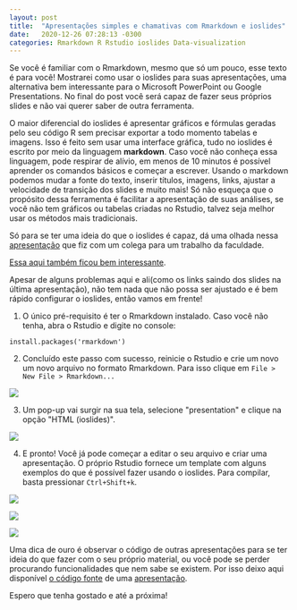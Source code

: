 ```yaml
---
layout: post
title:  "Apresentações simples e chamativas com Rmarkdown e ioslides"
date:   2020-12-26 07:28:13 -0300
categories: Rmarkdown R Rstudio ioslides Data-visualization
---
```


Se você é familiar com o Rmarkdown, mesmo que só um pouco, esse texto é para você! Mostrarei como usar o ioslides para suas apresentações, uma alternativa bem interessante para o Microsoft PowerPoint ou Google Presentations. No final do post você será capaz de fazer seus próprios slides e não vai querer saber de outra ferramenta.

O maior diferencial do ioslides é apresentar gráficos e fórmulas geradas pelo seu código R sem precisar exportar a todo momento tabelas e imagens. Isso é feito sem usar uma interface gráfica, tudo no ioslides é escrito por meio da linguagem **markdown**. Caso você não conheça essa linguagem, pode respirar de alívio, em menos de 10 minutos é possível aprender os comandos básicos e começar a escrever. Usando o markdown podemos mudar a fonte do texto, inserir títulos, imagens, links, ajustar a velocidade de transição dos slides e muito mais! Só não esqueça que o propósito dessa ferramenta é facilitar a apresentação de suas análises, se você não tem gráficos ou tabelas criadas no Rstudio, talvez seja melhor usar os métodos mais tradicionais.

Só para se ter uma ideia do que o ioslides é capaz, dá uma olhada nessa [apresentação](https://rpubs.com/Edumangabeira/645422) que fiz com um colega para um trabalho da faculdade.

[Essa aqui também ficou bem interessante](https://rpubs.com/Edumangabeira/687807).

Apesar de alguns problemas aqui e ali(como os links saindo dos slides na última apresentação), não tem nada que não possa ser ajustado e é bem rápido configurar o ioslides, então vamos em frente!

1. O único pré-requisito é ter o Rmarkdown instalado. Caso você não tenha, abra o Rstudio e digite no console:

```install.packages('rmarkdown')```

2. Concluído este passo com sucesso, reinicie o Rstudio e crie um novo um novo arquivo no formato Rmarkdown. Para isso clique em ```File > New File > Rmarkdown...```

![](img/newrmd.png)

3. Um pop-up vai surgir na sua tela, selecione "presentation" e clique na opção "HTML (ioslides)".

![](img/ionew.png)

4. E pronto! Você já pode começar a editar o seu arquivo e criar uma apresentação. O próprio Rstudio fornece um template com alguns exemplos do que é possível fazer usando o ioslides. Para compilar, basta pressionar ```Ctrl+Shift+k```.

![](img/exrio.png)

![](img/tableio.png)

![](img/plotio.png)


Uma dica de ouro é observar o código de outras apresentações para se ter ideia do que fazer com o seu próprio material, ou você pode se perder procurando funcionalidades que nem sabe se existem. Por isso deixo aqui disponível [o código fonte](https://github.com/edumangabeira/R_exercicios/blob/master/georgeFloyd.Rmd) de uma [apresentação](https://rpubs.com/Edumangabeira/634176).

Espero que tenha gostado e até a próxima!

